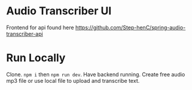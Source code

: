 # Audio Transcriber UI 

Frontend for api found here https://github.com/Step-henC/spring-audio-transcriber-api


# Run Locally 

Clone. `npm i` then `npm run dev`. Have backend running. Create free audio mp3 file or use local file to upload and transcribe text.


